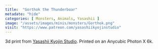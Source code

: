 ```yaml
---
title:  "Gorthok the Thunderboar"
metadate: "hide"
categories: [ Monsters, Animals, Yasashii ]
image: "/assets/images/minis/monsters/Gorthok.png"
visit: "https://www.patreon.com/yasashiikyojinstudio"
---
```

3d print from [Yasashii Kyojin Studio](https://www.patreon.com/yasashiikyojinstudio). 
Printed on an Anycubic Photon X 6k.